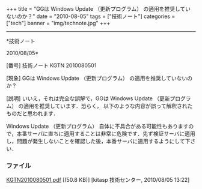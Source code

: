 ﻿+++
title = "GGは Windows Update （更新プログラム） の適用を推奨していないのか？"
date = "2010-08-05"
tags = ["技術ノート"]
categories = ["tech"]
banner = "img/technote.jpg"
+++

-----------------------------------------------------------------------------------------------------------------------------

*技術ノート

2010/08/05*


[番号]
技術ノート KGTN 2010080501

[現象]
GGは Windows Update （更新プログラム） の適用を推奨していないのか？

[説明]
いいえ，それは完全な誤解で，GGは Windows Update （更新プログラム）
の適用を推奨しています．恐らく，
以下のような内容が誤って解釈されたものだと思われます．

Windows Update （更新プログラム）
自体に不具合がある可能性もありますので，本番サーバに直ちに適用することは非常に危険です．先ず検証サーバに適用し，問題が発生しないことを確認した後，本番サーバに適用するようにして下さい．


### ファイル

 
 


[KGTN2010080501.pdf](http://techreport.kitasp.net/attachments/download/259/KGTN2010080501.pdf)
 [(50.8 KB)] [kitasp 技術センター, 2010/08/05
13:22]


 


 

